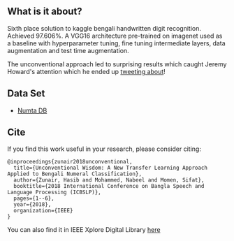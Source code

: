 ## What is it about?

Sixth place solution to kaggle bengali handwritten digit recognition. Achieved 97.606%. A VGG16 architecture pre-trained on imagenet used as a baseline with hyperparameter tuning, fine tuning intermediate layers, data augmentation and test time augmentation.

The unconventional approach led to surprising results which caught Jeremy Howard's attention which he ended up [tweeting about](https://twitter.com/jeremyphoward/status/1050427625011703808)! 

## Data Set  
* [Numta DB](https://www.kaggle.com/c/numta/data)

## Cite

If you find this work useful in your research, please consider citing:
```
@inproceedings{zunair2018unconventional,
  title={Unconventional Wisdom: A New Transfer Learning Approach Applied to Bengali Numeral Classification},
  author={Zunair, Hasib and Mohammed, Nabeel and Momen, Sifat},
  booktitle={2018 International Conference on Bangla Speech and Language Processing (ICBSLP)},
  pages={1--6},
  year={2018},
  organization={IEEE}
}
```
You can also find it in IEEE Xplore Digital Library [here](https://ieeexplore.ieee.org/document/8554435)
